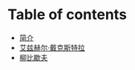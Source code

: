 # Table of contents

* [简介](README.md)
* [艾兹赫尔·戴克斯特拉](edsger-wybe-dijkstra.md)
* [柳比歇夫](liu-bi-xie-fu.md)

